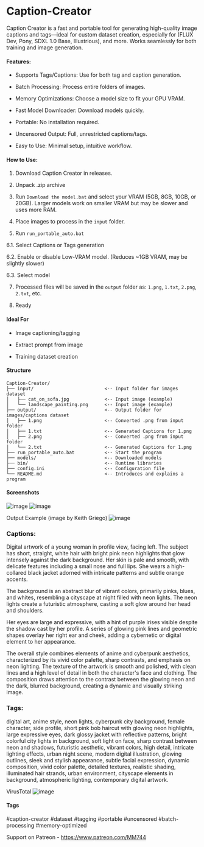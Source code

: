 # Caption-Creator
Caption Creator is a fast and portable tool for generating high-quality image captions and tags—ideal for custom dataset creation, especially for (FLUX Dev, Pony, SDXL 1.0 Base, Illustrious), and more. Works seamlessly for both training and image generation.

#### Features:

- Supports Tags/Captions: Use for both tag and caption generation.

- Batch Processing: Process entire folders of images.

- Memory Optimizations: Choose a model size to fit your GPU VRAM.

- Fast Model Downloader: Download models quickly.

- Portable: No installation required.

- Uncensored Output: Full, unrestricted captions/tags.

- Easy to Use: Minimal setup, intuitive workflow.

#### How to Use:

1. Download Caption Creator in releases.

2. Unpack .zip archive

3. Run `Download the model.bat` and select your VRAM (5GB, 8GB, 10GB, or 20GB). Larger models work on smaller VRAM but may be slower and uses more RAM.

4. Place images to process in the `input` folder.

6. Run `run_portable_auto.bat`

6.1. Select Captions or Tags generation

6.2. Enable or disable Low-VRAM model. (Reduces ~1GB VRAM, may be slightly slower)

6.3. Select model

7. Processed files will be saved in the `output` folder as: `1.png`, `1.txt`, `2.png`, `2.txt`, etc.

8. Ready

#### Ideal For

- Image captioning/tagging

- Extract prompt from image

- Training dataset creation

#### Structure
```
Caption-Creator/
├── input/                          <-- Input folder for images dataset
│   ├── cat_on_sofa.jpg             <-- Input image (example)
│   └── landscape_painting.png      <-- Input image (example)
├── output/                         <-- Output folder for images/captions dataset
│   ├── 1.png                       <-- Converted .png from input folder
│   ├── 1.txt                       <-- Generated Captions for 1.png
│   ├── 2.png                       <-- Converted .png from input folder
│   └── 2.txt                       <-- Generated Captions for 1.png
├── run_portable_auto.bat           <-- Start the program
├── models/                         <-- Downloaded models
├── bin/                            <-- Runtime libraries
├── config.ini                      <-- Configuration file
└── README.md                       <-- Introduces and explains a program 
```

#### Screenshots
![image](https://github.com/user-attachments/assets/4d2bc0e4-e679-4544-a468-6ec5692b2f22)
![image](https://github.com/user-attachments/assets/04bcb8ca-2800-42e8-b7cd-68be008e4231)

Output Example (image by Keith Griego)
![image](https://github.com/user-attachments/assets/1f78cc8c-bb73-4872-b4ab-d22873a44113)

### Captions:

Digital artwork of a young woman in profile view, facing left. The subject has short, straight, white hair with bright pink neon highlights that glow intensely against the dark background. Her skin is pale and smooth, with delicate features including a small nose and full lips. She wears a high-collared black jacket adorned with intricate patterns and subtle orange accents.

The background is an abstract blur of vibrant colors, primarily pinks, blues, and whites, resembling a cityscape at night filled with neon lights. The neon lights create a futuristic atmosphere, casting a soft glow around her head and shoulders.

Her eyes are large and expressive, with a hint of purple irises visible despite the shadow cast by her profile. A series of glowing pink lines and geometric shapes overlay her right ear and cheek, adding a cybernetic or digital element to her appearance.

The overall style combines elements of anime and cyberpunk aesthetics, characterized by its vivid color palette, sharp contrasts, and emphasis on neon lighting. The texture of the artwork is smooth and polished, with clean lines and a high level of detail in both the character's face and clothing. The composition draws attention to the contrast between the glowing neon and the dark, blurred background, creating a dynamic and visually striking image.

### Tags:

digital art, anime style, neon lights, cyberpunk city background, female character, side profile, short pink bob haircut with glowing neon highlights, large expressive eyes, dark glossy jacket with reflective patterns, bright colorful city lights in background, soft light on face, sharp contrast between neon and shadows, futuristic aesthetic, vibrant colors, high detail, intricate lighting effects, urban night scene, modern digital illustration, glowing outlines, sleek and stylish appearance, subtle facial expression, dynamic composition, vivid color palette, detailed textures, realistic shading, illuminated hair strands, urban environment, cityscape elements in background, atmospheric lighting, contemporary digital artwork.

VirusTotal
![image](https://github.com/user-attachments/assets/b37d8455-6c6f-45e6-9d1a-18a8d2f2b82c)

#### Tags

#caption-creator #dataset #tagging #portable #uncensored #batch-processing #memory-optimized

Support on Patreon - https://www.patreon.com/MM744

